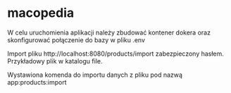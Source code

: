 # macopedia

W celu uruchomienia aplikacji należy zbudować kontener dokera oraz skonfigurować połączenie do bazy w pliku .env

Import pliku http://localhost:8080/products/import zabezpieczony hasłem. 
Przykładowy plik w katalogu file.

Wystawiona komenda do importu danych z pliku pod nazwą app:products:import



